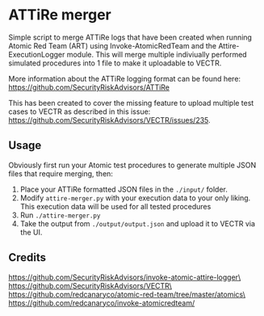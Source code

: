 # ATTiRe merger
Simple script to merge ATTiRe logs that have been created when running Atomic Red Team (ART) using Invoke-AtomicRedTeam and the Attire-ExecutionLogger module.
This will merge multiple indiviually performed simulated procedures into 1 file to make it uploadable to VECTR.

More information about the ATTiRe logging format can be found here: https://github.com/SecurityRiskAdvisors/ATTiRe

This has been created to cover the missing feature to upload multiple test cases to VECTR as described in this issue: https://github.com/SecurityRiskAdvisors/VECTR/issues/235.

## Usage

Obviously first run your Atomic test procedures to generate multiple JSON files that require merging, then:

1. Place your ATTiRe formatted JSON files in the `./input/` folder.
2. Modify `attire-merger.py` with your execution data to your only liking. This execution data will be used for all tested procedures
3. Run `./attire-merger.py`
4. Take the output from `./output/output.json` and upload it to VECTR via the UI.

## Credits

https://github.com/SecurityRiskAdvisors/invoke-atomic-attire-logger\
https://github.com/SecurityRiskAdvisors/VECTR\
https://github.com/redcanaryco/atomic-red-team/tree/master/atomics\
https://github.com/redcanaryco/invoke-atomicredteam/